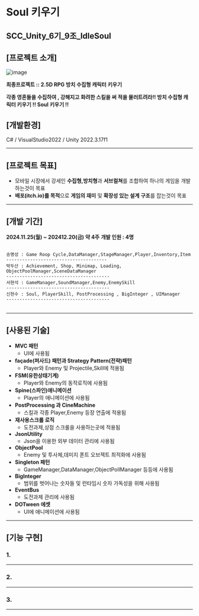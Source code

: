 Soul 키우기
=============
SCC_Unity_6기_9조_IdleSoul
-------------

## [프로젝트 소개]
![image](https://github.com/user-attachments/assets/498db46a-1225-4d20-8987-aa990e31a2e2)

**최종프로젝트 :: 2.5D RPG 방치 수집형 캐릭터 키우기**

**각종 영혼들을 수집하여 , 강해지고 화려한 스킬을 써 적을 물러트려라!!
방치 수집형 캐릭터 키우기 !! Soul 키우기 !!**

## [개발환경] 
C# / VisualStudio2022 / Unity 2022.3.17f1

---
## [프로젝트 목표]
- 모바일 시장에서 강세인 **수집형,방치형**과 **서브컬쳐**를 조합하여 하나의 게임을 개발하는것이 목표
- **배포(itch.io)를 목적**으로 **게임의 재미** 및 **확장성 있는 설계 구조**를 잡는것이 목표

---
## [개발 기간]
**2024.11.25(월) ~ 202412.20(금) 약 4주**
**개발 인원 : 4명**
<pre>
<code>
송명성 : Game Roop Cycle,DataManager,StageManager,Player,Inventory,Item  
--------------------------------------
박두산 : Achievement, Shop, Minimap, Loading, ObjectPoolManager,SceneDataManager  
---------------------------------------
서현석 : GameManager,SoundManager,Enemy,EnemySkill    
---------------------------------------
신현수 : Soul, PlayerSkill, PostProcessing , BigInteger , UIManager
---------------------------------------
</code>
</pre>
---
## [사용된 기술]
+ **MVC 패턴**
  + UI에 사용됨  
+ **façade(퍼사드) 패턴과 Strategy Pattern(전략)패턴**
  + Player와 Enemy 및 Projectile,Skill에 적용됨
+ **FSM(유한상태기계)**
  + Player와 Enemy의 동작로직에 사용됨  
+ **Spine(스파인)애니메이션**
  + Player의 애니메이션에 사용됨
+ **PostProcessing 과 CineMachine**
  + 스킬과 각종 Player,Enemy 등장 연출에 적용됨
+ **재사용스크롤 로직**
  + 도전과제,상점 스크롤을 사용하는곳에 적용됨
+ **JsonUtility**
  + Json을 이용한 외부 데이터 관리에 사용됨  
+ **ObjectPool**
  + Enemy 및 투사체,데미지 폰트 오브젝트 최적화에 사용됨 
+ **Singleton 패턴**
  + GameManager,DataManager,ObjectPollManager 등등에 사용됨
+ **BigInteger**
  + 범위를 벗어나는 숫자들 및 런타임시 숫자 가독성을 위해 사용됨
+ **EventBus**
  + 도전과제 관리에 사용됨
+ **DOTween 에셋**
  + UI에 애니메이션에 사용됨

---
## [기능 구현]

### 1. 

---

### 2. 

---

### 3.

---


